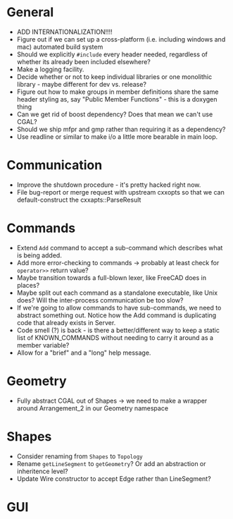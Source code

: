 # General
- ADD INTERNATIONALIZATION!!!!
- Figure out if we can set up a cross-platform (i.e. including windows and mac) automated
  build system
- Should we explicitly `#include` every header needed, regardless of whether its already
  been included elsewhere?
- Make a logging facility.
- Decide whether or not to keep individual libraries or one monolithic library - maybe
  different for dev vs. release?
- Figure out how to make groups in member definitions share the same header styling as,
  say "Public Member Functions" - this is a doxygen thing
- Can we get rid of boost dependency? Does that mean we can't use CGAL?
- Should we ship mfpr and gmp rather than requiring it as a dependency?
- Use readline or similar to make i/o a little more bearable in main loop.
# Communication
- Improve the shutdown procedure - it's pretty hacked right now.
- File bug-report or merge request with upstream cxxopts so that we can default-construct
  the cxxapts::ParseResult
# Commands
- Extend `Add` command to accept a sub-command which describes what is being added.
- Add more error-checking to commands -> probably at least check for `operator>>` return
  value?
- Maybe transition towards a full-blown lexer, like FreeCAD does in places?
- Maybe split out each command as a standalone executable, like Unix does? Will the
  inter-process communication be too slow?
- If we're going to allow commands to have sub-commands, we need to abstract something
  out. Notice how the Add command is duplicating code that already exists in Server.
- Code smell (?) is back - is there a better/different way to keep a static list of
  KNOWN_COMMANDS without needing to carry it around as a member variable?
- Allow for a "brief" and a "long" help message.
# Geometry
- Fully abstract CGAL out of Shapes -> we need to make a wrapper around Arrangement_2 in
  our Geometry namespace
# Shapes
- Consider renaming from `Shapes` to `Topology`
- Rename `getLineSegment` to `getGeometry`? Or add an abstraction or inheritence level?
- Update Wire constructor to accept Edge rather than LineSegment?

# GUI
